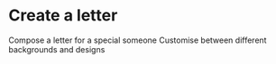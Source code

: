 # Create a letter

Compose a letter for a special someone
Customise between different backgrounds and designs
